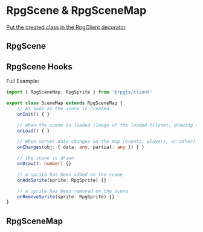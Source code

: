 # RpgScene & RpgSceneMap

[Put the created class in the RpgClient decorator](/classes/client.html#scenes)

## RpgScene

<ApiContent page="RpgScene" />

## RpgScene Hooks

Full Example:

```ts
import { RpgSceneMap, RpgSprite } from '@rpgjs/client'

export class SceneMap extends RpgSceneMap {
    // As soon as the scene is created
    onInit() { }

    // When the scene is loaded (Image of the loaded tileset, drawing completed and viewport assigned)
    onLoad() { }

    // When server data changes on the map (events, players, or other)
    onChanges(obj: { data: any, partial: any }) { }

    // the scene is drawn
    onDraw(t: number) {}

    // a sprite has been added on the scene
    onAddSprite(sprite: RpgSprite) {}

    // a sprite has been removed on the scene
    onRemoveSprite(sprite: RpgSprite) {}
}
```

## RpgSceneMap

<ApiContent page="RpgSceneMap" />